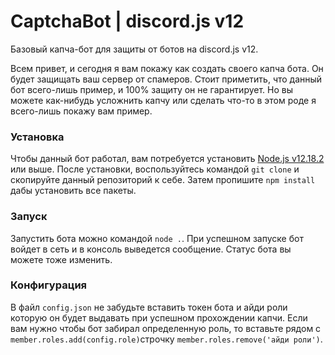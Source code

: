 # CaptchaBot | discord.js v12
Базовый капча-бот для защиты от ботов на discord.js v12.

Всем привет, и сегодня я вам покажу как создать своего капча бота. Он будет защищать ваш сервер от спамеров. Стоит приметить, что данный бот всего-лишь пример, и 100% защиту он не гарантирует. Но вы можете как-нибудь усложнить капчу или сделать что-то в этом роде я всего-лишь покажу вам пример.

### Установка
Чтобы данный бот работал, вам потребуется установить [Node.js v12.18.2](https://nodejs.org) или выше. После установки, воспользуйтесь командой `git clone` и скопируйте данный репозиторий к себе. Затем пропишите `npm install` дабы установить все пакеты.

### Запуск
Запустить бота можно командой `node .`. При успешном запуске бот войдет в сеть и в консоль выведется сообщение. Статус бота вы можете тоже изменить.

### Конфигурация 
В файл `config.json` не забудьте вставить токен бота и айди роли которую он будет выдавать при успешном прохождении капчи. Если вам нужно чтобы бот забирал определенную роль, то вставьте рядом с `member.roles.add(config.role)`строчку `member.roles.remove('айди роли')`.
